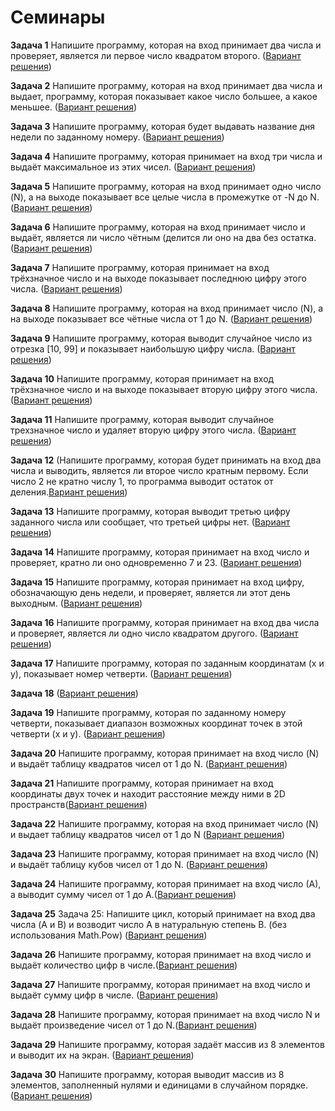 # Семинары 

**Задача 1**  Напишите программу, которая на вход принимает два числа 
 и проверяет, является ли первое число квадратом второго. ([Вариант решения](https://github.com/ArtemGit007/Seminares/blob/master/Семинар%201%20С%23/Задача%201/Program.cs))

**Задача 2** Напишите программу, которая на вход принимает два числа и выдает, программу, которая показывает какое число большее, а какое меньшее. ([Вариант решения](https://github.com/ArtemGit007/Homework-C--Sharp/blob/master/Задача%202/Program.cs))

**Задача 3** Напишите программу, которая будет выдавать название дня недели 
 по заданному номеру. ([Вариант решения](https://github.com/ArtemGit007/Seminares/blob/master/Семинар%201%20С%23/Задача%203/Program.cs))

**Задача 4** Напишите программу, которая принимает на вход три числа и выдаёт максимальное из этих чисел. ([Вариант решения](https://github.com/ArtemGit007/Homework-C--Sharp/blob/master/Задача%204/Program.cs))

**Задача 5** Напишите программу, которая на вход принимает одно число (N), 
а на выходе показывает все целые числа в промежутке от -N до N. ([Вариант решения](https://github.com/ArtemGit007/Seminares/blob/master/Семинар%201%20С%23/Задача%205/Program.cs))

**Задача 6** Напишите программу, которая на вход принимает число и выдаёт, является ли число чётным (делится ли оно на два без остатка. ([Вариант решения](https://github.com/ArtemGit007/Homework-C--Sharp/blob/master/Задача%206/Program.cs))

**Задача 7**  Напишите программу, которая принимает на вход трёхзначное число и на выходе показывает последнюю цифру этого числа. ([Вариант решения](https://github.com/ArtemGit007/Seminares/blob/master/Семинар%201%20С%23/Задача%207/Program.cs))

**Задача 8** Напишите программу, которая на вход принимает число (N), а на выходе показывает все чётные числа от 1 до N. ([Вариант решения](https://github.com/ArtemGit007/Homework-C--Sharp/blob/master/Задача%208/Program.cs))

**Задача 9** Напишите программу, которая выводит случайное число из отрезка [10, 99] и показывает наибольшую цифру числа. ([Вариант решения](https://github.com/ArtemGit007/Seminares/blob/master/Семинар%202%20C%23/Задача%209/Program.cs))

**Задача 10** Напишите программу, которая принимает на вход трёхзначное число и на выходе показывает вторую цифру этого числа. ([Вариант решения](https://github.com/ArtemGit007/Homework-C--Sharp/blob/master/Задача10/Program.cs))

**Задача 11** Напишите программу, которая выводит случайное трехзначное число и удаляет вторую цифру этого числа. ([Вариант решения](https://github.com/ArtemGit007/Seminares/blob/master/Семинар%202%20C%23/Задача%2011/Program.cs))

**Задача 12** (Напишите программу, которая будет принимать на вход два числа и выводить, является ли второе число кратным первому. Если число 2 не кратно числу 1, то программа выводит остаток от деления.[Вариант решения](https://github.com/ArtemGit007/Seminares/blob/master/Семинар%202%20C%23/Задача%2012/Program.cs))

**Задача 13** Напишите программу, которая выводит третью цифру заданного числа или сообщает, что третьей цифры нет. ([Вариант решения](https://github.com/ArtemGit007/Homework-C--Sharp/blob/master/Задача%2013/Program.cs))

**Задача 14** Напишите программу, которая принимает на вход число и проверяет, кратно ли оно одновременно 7 и 23. ([Вариант решения](https://github.com/ArtemGit007/Seminares/blob/master/Семинар%202%20C%23/Задача%2014/Program.cs))

**Задача 15** Напишите программу, которая принимает на вход цифру, обозначающую день недели, и проверяет, является ли этот день выходным. ([Вариант решения](https://github.com/ArtemGit007/Homework-C--Sharp/blob/master/Задача%2015/Program.cs))

**Задача 16** Напишите программу, которая принимает на вход два числа и проверяет, является ли одно число квадратом другого. ([Вариант решения](https://github.com/ArtemGit007/Seminares/blob/master/Семинар%202%20C%23/Задача%2016/Program.cs))

**Задача 17** Напишите программу, которая по заданным координатам (х и у), показывает номер четверти. ([Вариант решения](https://github.com/ArtemGit007/Seminares/blob/master/Семинар%203%20С%23/Задача%2017))

**Задача 18** ([Вариант решения]())

**Задача 19** Напишите программу, которая по заданному номеру четверти, показывает диапазон возможных координат  точек в этой четверти (x и y). ([Вариант решения](https://github.com/ArtemGit007/Seminares/blob/master/Семинар%203%20С%23/Задача%2019))

**Задача 20**  Напишите программу, которая принимает на вход число (N) и выдаёт таблицу квадратов чисел от 1 до N. ([Вариант решения](https://github.com/ArtemGit007/Seminares/blob/master/Семинар%203%20С%23/Задание%2020/Program.cs))

**Задача 21**  Напишите программу, которая принимает на вход координаты двух точек и находит расстояние между ними в 2D пространств([Вариант решения](https://github.com/ArtemGit007/Seminares/blob/master/Семинар%203%20С%23/Задача%2021/Program.cs))

**Задача 22** Напишите программу, которая на вход принимает число (N) и выдает таблицу квадратов чисел от 1 до N ([Вариант решения](https://github.com/ArtemGit007/Seminares/blob/master/Семинар%203%20С%23/Задание%2022/Program.cs))

**Задача 23** Напишите программу, которая принимает на вход число (N) и выдаёт таблицу кубов чисел от 1 до N. ([Вариант решения](https://github.com/ArtemGit007/Homework-C--Sharp/blob/master/Task%2023/Program.cs))

**Задача 24** Напишите программу, которая принимает на вход число (А), а выводит сумму чисел от 1 до А.([Вариант решения](https://github.com/ArtemGit007/Homework-C--Sharp/blob/master/Задача%2024))

**Задача 25** Задача 25: Напишите цикл, который принимает на вход два числа (A и B) и возводит число A в натуральную степень B. (без использования Math.Pow) ([Вариант решения](https://github.com/ArtemGit007/Homework-C--Sharp/blob/master/Задача%2025/Program.cs))

**Задача 26** Напишите программу, которая принимает на вход число и выдаёт количество цифр в числе.([Вариант решения](https://github.com/ArtemGit007/Seminares/blob/master/Семинар%204%20С%23/Задача%2026/Program.cs))

**Задача 27** Напишите программу, которая принимает на вход число и выдаёт сумму цифр в числе. ([Вариант решения](https://github.com/ArtemGit007/Homework-C--Sharp/blob/master/Задача%2027/Program.cs))

**Задача 28** Напишите программу, которая принимает на вход число N и выдаёт произведение чисел от 1 до N.([Вариант решения](https://github.com/ArtemGit007/Seminares/blob/master/Семинар%204%20С%23/Задача%2028/Program.cs))

**Задача 29**  Напишите программу, которая задаёт массив из 8 элементов и выводит их на экран. ([Вариант решения](https://github.com/ArtemGit007/Homework-C--Sharp/blob/master/Задача%2029/Program.cs))

**Задача 30** Напишите программу, которая выводит массив из 8 элементов, заполненный нулями и единицами в случайном порядке.([Вариант решения](https://github.com/ArtemGit007/Seminares/blob/master/Семинар%204%20С%23/Задача%2030/Program.cs))










